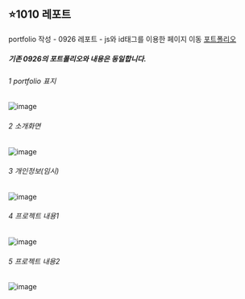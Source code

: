 ## ⭐1010 레포트
portfolio 작성 - 0926 레포트 - js와 id태그를 이용한 페이지 이동
<a href="https://seungachoi0925.github.io/cordova/1010/index.html">포트폴리오</a>

##### 기존 0926의 포트폴리오와 내용은 동일합니다.

###### 1 portfolio 표지
![image](https://github.com/SEUNGACHOI0925/cordova/assets/112832677/4cb7b105-22b4-40a9-b106-1479fa9e80ed)

###### 2 소개화면
![image](https://github.com/SEUNGACHOI0925/cordova/assets/112832677/f3ccd738-2242-48a3-9aba-d67c341d2ab1)

###### 3 개인정보(임시)
![image](https://github.com/SEUNGACHOI0925/cordova/assets/112832677/1f05cc79-30db-4985-83a6-cbbef31919c2)

###### 4 프로젝트 내용1
![image](https://github.com/SEUNGACHOI0925/cordova/assets/112832677/c4c64243-49d8-4bd3-81ab-4ace533e4f49)

###### 5 프로젝트 내용2
![image](https://github.com/SEUNGACHOI0925/cordova/assets/112832677/6c76d1b8-14b6-4027-af92-d1779f855d4d)

